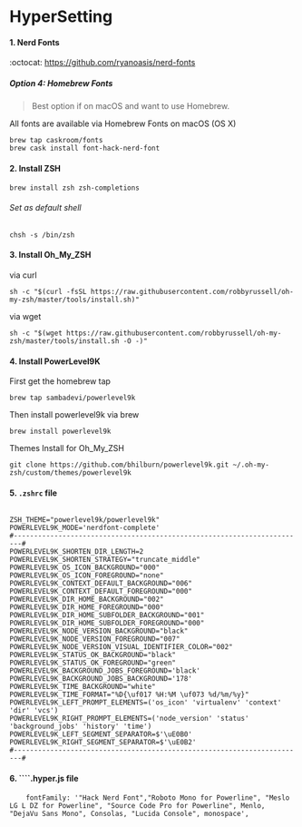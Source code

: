 # HyperSetting

#### 1. Nerd Fonts

:octocat: https://github.com/ryanoasis/nerd-fonts

##### Option 4: Homebrew Fonts
>Best option if on macOS and want to use Homebrew.

All fonts are available via Homebrew Fonts on macOS (OS X)

````
brew tap caskroom/fonts
brew cask install font-hack-nerd-font
````

#### 2. Install ZSH

```brew install zsh zsh-completions```

###### Set as default shell

```chsh -s /bin/zsh```


#### 3. Install Oh_My_ZSH

via curl

````sh -c "$(curl -fsSL https://raw.githubusercontent.com/robbyrussell/oh-my-zsh/master/tools/install.sh)"````

via wget

````sh -c "$(wget https://raw.githubusercontent.com/robbyrussell/oh-my-zsh/master/tools/install.sh -O -)"````
 
#### 4. Install PowerLevel9K
 
 First get the homebrew tap

```brew tap sambadevi/powerlevel9k```

Then install powerlevel9k via brew

```brew install powerlevel9k```


Themes Install for Oh_My_ZSH

```git clone https://github.com/bhilburn/powerlevel9k.git ~/.oh-my-zsh/custom/themes/powerlevel9k```



 
#### 5. ```.zshrc``` file

````

ZSH_THEME="powerlevel9k/powerlevel9k"
POWERLEVEL9K_MODE='nerdfont-complete'
#------------------------------------------------------------------------#
POWERLEVEL9K_SHORTEN_DIR_LENGTH=2
POWERLEVEL9K_SHORTEN_STRATEGY="truncate_middle"
POWERLEVEL9K_OS_ICON_BACKGROUND="000"
POWERLEVEL9K_OS_ICON_FOREGROUND="none"
POWERLEVEL9K_CONTEXT_DEFAULT_BACKGROUND="006"
POWERLEVEL9K_CONTEXT_DEFAULT_FOREGROUND="000"
POWERLEVEL9K_DIR_HOME_BACKGROUND="002"
POWERLEVEL9K_DIR_HOME_FOREGROUND="000"
POWERLEVEL9K_DIR_HOME_SUBFOLDER_BACKGROUND="001"
POWERLEVEL9K_DIR_HOME_SUBFOLDER_FOREGROUND="000"
POWERLEVEL9K_NODE_VERSION_BACKGROUND="black"
POWERLEVEL9K_NODE_VERSION_FOREGROUND="007"
POWERLEVEL9K_NODE_VERSION_VISUAL_IDENTIFIER_COLOR="002"
POWERLEVEL9K_STATUS_OK_BACKGROUND="black"
POWERLEVEL9K_STATUS_OK_FOREGROUND="green"
POWERLEVEL9K_BACKGROUND_JOBS_FOREGROUND='black'
POWERLEVEL9K_BACKGROUND_JOBS_BACKGROUND='178'
POWERLEVEL9K_TIME_BACKGROUND="white"
POWERLEVEL9K_TIME_FORMAT="%D{\uf017 %H:%M \uf073 %d/%m/%y}"
POWERLEVEL9K_LEFT_PROMPT_ELEMENTS=('os_icon' 'virtualenv' 'context' 'dir' 'vcs')
POWERLEVEL9K_RIGHT_PROMPT_ELEMENTS=('node_version' 'status' 'background_jobs' 'history' 'time')
POWERLEVEL9K_LEFT_SEGMENT_SEPARATOR=$'\uE0B0'
POWERLEVEL9K_RIGHT_SEGMENT_SEPARATOR=$'\uE0B2'
#------------------------------------------------------------------------#
````

#### 6. ````.hyper.js file

````
    fontFamily: '"Hack Nerd Font","Roboto Mono for Powerline", "Meslo LG L DZ for Powerline", "Source Code Pro for Powerline", Menlo, "DejaVu Sans Mono", Consolas, "Lucida Console", monospace',
````
